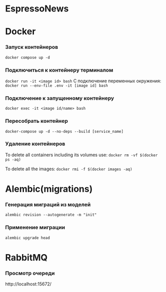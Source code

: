 # EspressoNews

# Docker

### Запуск контейнеров
`docker compose up -d`

### Подключиться к контейнеру терминалом
`docker run -it <image id> bash`
С подключение переменных окружения:
`docker run --env-file .env -it [image id] bash`

### Подключение к запущенному контейнеру
`docker exec -it <image id/name> bash`

### Пересобрать контейнер
`docker-compose up -d --no-deps --build [service_name]`

### Удаление контейнеров

To delete all containers including its volumes use:
`docker rm -vf $(docker ps -aq)`

To delete all the images:
`docker rmi -f $(docker images -aq)`

# Alembic(migrations)

### Генерация миграций из моделей
`alembic revision --autogenerate -m "init"`

### Применение миграции
`alembic upgrade head`

# RabbitMQ

### Просмотр очереди

http://localhost:15672/

